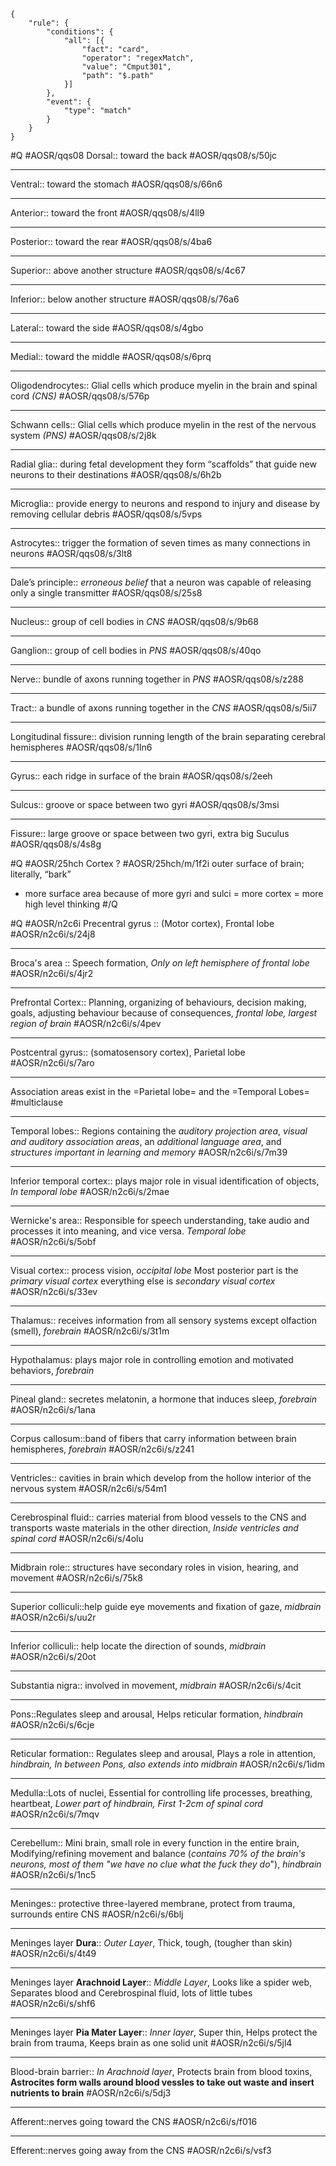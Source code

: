 ```aosr-deck-config
{
	"rule": {
		"conditions": {
			"all": [{
				"fact": "card",
				"operator": "regexMatch",
				"value": "Cmput301",
				"path": "$.path"
			}]
		},
		"event": {
			"type": "match"
		}
	}
}
```

#Q #AOSR/qqs08
Dorsal:: toward the back #AOSR/qqs08/s/50jc
***
Ventral:: toward the stomach  #AOSR/qqs08/s/66n6
***
Anterior:: toward the front #AOSR/qqs08/s/4ll9
***
Posterior:: toward the rear #AOSR/qqs08/s/4ba6
***
Superior:: above another structure #AOSR/qqs08/s/4c67
***
Inferior:: below another structure #AOSR/qqs08/s/76a6
***
Lateral:: toward the side #AOSR/qqs08/s/4gbo
***
Medial:: toward the middle #AOSR/qqs08/s/6prq
***
Oligodendrocytes:: Glial cells which produce myelin in the brain and spinal cord *(CNS)* #AOSR/qqs08/s/576p
***
Schwann cells:: Glial cells which produce myelin in the rest of the nervous system *(PNS)* #AOSR/qqs08/s/2j8k
***
Radial glia:: during fetal development they form “scaffolds” that guide new neurons to their destinations #AOSR/qqs08/s/6h2b
***
Microglia:: provide energy to neurons and respond to injury and disease by removing cellular debris #AOSR/qqs08/s/5vps
***
Astrocytes:: trigger the formation of seven times as many connections in neurons #AOSR/qqs08/s/3lt8
***
Dale’s principle:: *erroneous belief* that a neuron was capable of releasing only a single transmitter #AOSR/qqs08/s/25s8
***
Nucleus:: group of cell bodies in *CNS* #AOSR/qqs08/s/9b68
***
Ganglion:: group of cell bodies in *PNS* #AOSR/qqs08/s/40qo
***
Nerve:: bundle of axons running together in *PNS* #AOSR/qqs08/s/z288
***
Tract:: a bundle of axons running together in the *CNS* #AOSR/qqs08/s/5ii7
***
Longitudinal fissure:: division running length of the brain separating cerebral hemispheres #AOSR/qqs08/s/1ln6
***
Gyrus:: each ridge in surface of the brain #AOSR/qqs08/s/2eeh
***
Sulcus:: groove or space between two gyri #AOSR/qqs08/s/3msi
***
Fissure:: large groove or space between two gyri, extra big Suculus #AOSR/qqs08/s/4s8g

#Q #AOSR/25hch
Cortex
? #AOSR/25hch/m/1f2i
outer surface of brain; literally, “bark” 
- more surface area because of more gyri and sulci = more cortex = more high level thinking
#/Q

#Q  #AOSR/n2c6i
Precentral gyrus :: (Motor cortex), Frontal lobe #AOSR/n2c6i/s/24j8
***
Broca's area :: Speech formation, *Only on left hemisphere of frontal lobe* #AOSR/n2c6i/s/4jr2
***
Prefrontal Cortex:: Planning, organizing of behaviours, decision making, goals, adjusting behaviour because of consequences, *frontal lobe, largest region of brain* #AOSR/n2c6i/s/4pev
***
Postcentral gyrus:: (somatosensory cortex), Parietal lobe #AOSR/n2c6i/s/7aro
***
Association areas exist in the =Parietal lobe= and the =Temporal Lobes= #multiclause
***
Temporal lobes:: Regions containing the *auditory projection area*, *visual and auditory association areas*, an *additional language area*, and *structures important in learning and memory* #AOSR/n2c6i/s/7m39
***
Inferior temporal cortex:: plays major role in visual identification of objects, *In temporal lobe* #AOSR/n2c6i/s/2mae
*** 
Wernicke's area:: Responsible for speech understanding, take audio and processes it into meaning, and vice versa. *Temporal lobe* #AOSR/n2c6i/s/5obf
***
Visual cortex:: process vision, *occipital lobe* Most posterior part is the *primary visual cortex* everything else is *secondary visual cortex* #AOSR/n2c6i/s/33ev
***
Thalamus:: receives information from all sensory systems except olfaction (smell), *forebrain* #AOSR/n2c6i/s/3t1m
***
Hypothalamus: plays major role in controlling emotion and motivated behaviors, *forebrain*
***
Pineal gland:: secretes melatonin, a hormone that induces sleep, *forebrain* #AOSR/n2c6i/s/1ana
***
Corpus callosum::band of fibers that carry information between brain hemispheres, *forebrain* #AOSR/n2c6i/s/z241
***
Ventricles:: cavities in brain which develop from the hollow interior of the nervous system #AOSR/n2c6i/s/54m1
***
Cerebrospinal fluid:: carries material from blood vessels to the CNS and transports waste materials in the other direction, *Inside ventricles and spinal cord* #AOSR/n2c6i/s/4olu
***
Midbrain role:: structures have secondary roles in vision, hearing, and movement #AOSR/n2c6i/s/75k8
***
Superior colliculi::help guide eye movements and fixation of gaze, *midbrain* #AOSR/n2c6i/s/uu2r
***
Inferior colliculi:: help locate the direction of sounds, *midbrain* #AOSR/n2c6i/s/20ot
***
Substantia nigra:: involved in movement, *midbrain* #AOSR/n2c6i/s/4cit
***
Pons::Regulates sleep and arousal, Helps reticular formation, *hindbrain* #AOSR/n2c6i/s/6cje
***
Reticular formation:: Regulates sleep and arousal, Plays a role in attention, *hindbrain, In between Pons, also extends into midbrain* #AOSR/n2c6i/s/1idm
***
Medulla::Lots of nuclei, Essential for controlling life processes, breathing, heartbeat, *Lower part of hindbrain, First 1-2cm of spinal cord* #AOSR/n2c6i/s/7mqv
***
Cerebellum:: Mini brain, small role in every function in the entire brain, Modifying/refining movement and balance (*contains 70% of the brain's neurons, most of them "we have no clue what the fuck they do*"), *hindbrain* #AOSR/n2c6i/s/1nc5
***
Meninges:: protective three-layered membrane, protect from trauma, surrounds entire CNS #AOSR/n2c6i/s/6blj
***
Meninges layer **Dura**:: *Outer Layer*, Thick, tough, (tougher than skin) #AOSR/n2c6i/s/4t49
***
Meninges layer **Arachnoid Layer**:: *Middle Layer*, Looks like a spider web, Separates blood and Cerebrospinal fluid, lots of little tubes #AOSR/n2c6i/s/shf6
***
Meninges layer **Pia Mater Layer**:: *Inner layer*, Super thin, Helps protect the brain from trauma, Keeps brain as one solid unit #AOSR/n2c6i/s/5jl4
***
Blood-brain barrier:: *In Arachnoid layer*, Protects brain from blood toxins, **Astrocites form walls around blood vessles to take out waste and insert nutrients to brain** #AOSR/n2c6i/s/5dj3
***
Afferent::nerves going toward the CNS #AOSR/n2c6i/s/f016
***
Efferent::nerves going away from the CNS #AOSR/n2c6i/s/vsf3
